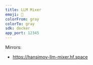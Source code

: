 ```yaml
---
title: LLM Mixer
emoji: 🔀
colorFrom: gray
colorTo: gray
sdk: docker
app_port: 12345
---
```


Mirrors:
* https://hansimov-llm-mixer.hf.space